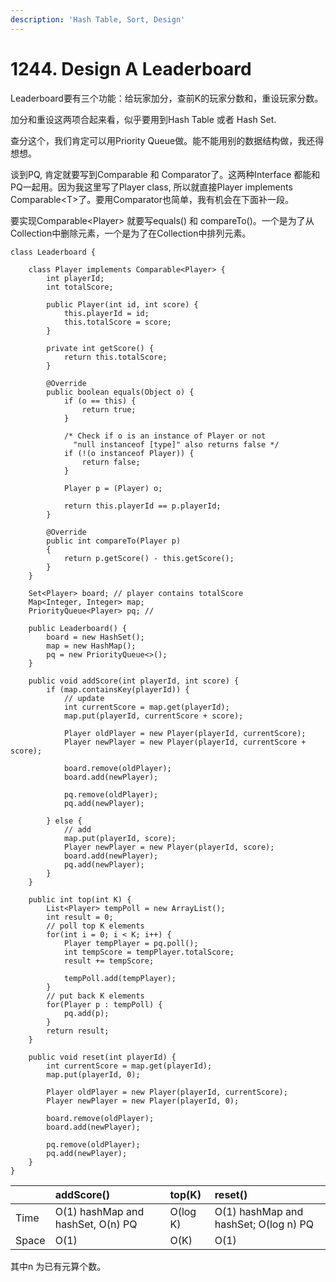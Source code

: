 ```yaml
---
description: 'Hash Table, Sort, Design'
---
```


# 1244. Design A Leaderboard

Leaderboard要有三个功能：给玩家加分，查前K的玩家分数和，重设玩家分数。

加分和重设这两项合起来看，似乎要用到Hash Table 或者 Hash Set.

查分这个，我们肯定可以用Priority Queue做。能不能用别的数据结构做，我还得想想。

谈到PQ, 肯定就要写到Comparable 和 Comparator了。这两种Interface 都能和PQ一起用。因为我这里写了Player class, 所以就直接Player implements Comparable&lt;T&gt;了。要用Comparator也简单，我有机会在下面补一段。

要实现Comparable&lt;Player&gt; 就要写equals\(\) 和 compareTo\(\)。一个是为了从Collection中删除元素，一个是为了在Collection中排列元素。

```text
class Leaderboard {
    
    class Player implements Comparable<Player> {
        int playerId;
        int totalScore;
        
        public Player(int id, int score) {
            this.playerId = id;
            this.totalScore = score;
        }
        
        private int getScore() {
            return this.totalScore;
        }
        
        @Override
        public boolean equals(Object o) {
            if (o == this) { 
                return true; 
            } 

            /* Check if o is an instance of Player or not 
              "null instanceof [type]" also returns false */
            if (!(o instanceof Player)) { 
                return false; 
            } 

            Player p = (Player) o; 

            return this.playerId == p.playerId;
        }
        
        @Override
        public int compareTo(Player p) 
        {
            return p.getScore() - this.getScore();
        }
    }

    Set<Player> board; // player contains totalScore
    Map<Integer, Integer> map;
    PriorityQueue<Player> pq; // 
    
    public Leaderboard() {
        board = new HashSet();
        map = new HashMap();
        pq = new PriorityQueue<>();
    }
    
    public void addScore(int playerId, int score) {
        if (map.containsKey(playerId)) {
            // update
            int currentScore = map.get(playerId);
            map.put(playerId, currentScore + score);
            
            Player oldPlayer = new Player(playerId, currentScore);
            Player newPlayer = new Player(playerId, currentScore + score);

            board.remove(oldPlayer);
            board.add(newPlayer);
            
            pq.remove(oldPlayer);
            pq.add(newPlayer);
            
        } else {
            // add
            map.put(playerId, score);
            Player newPlayer = new Player(playerId, score);
            board.add(newPlayer);
            pq.add(newPlayer);
        }
    }
    
    public int top(int K) {
        List<Player> tempPoll = new ArrayList();
        int result = 0;
        // poll top K elements
        for(int i = 0; i < K; i++) {
            Player tempPlayer = pq.poll();
            int tempScore = tempPlayer.totalScore;
            result += tempScore;
            
            tempPoll.add(tempPlayer);
        }
        // put back K elements
        for(Player p : tempPoll) {
            pq.add(p);
        }
        return result;
    }
    
    public void reset(int playerId) {
        int currentScore = map.get(playerId);
        map.put(playerId, 0);

        Player oldPlayer = new Player(playerId, currentScore);
        Player newPlayer = new Player(playerId, 0);

        board.remove(oldPlayer);
        board.add(newPlayer);

        pq.remove(oldPlayer);
        pq.add(newPlayer);
    }
}
```



|  | addScore\(\) | top\(K\) | reset\(\) |
| :--- | :--- | :--- | :--- |
| Time | O\(1\) hashMap and hashSet, O\(n\) PQ | O\(log K\) | O\(1\) hashMap and hashSet; O\(log n\) PQ |
| Space | O\(1\) | O\(K\) | O\(1\) |

其中n 为已有元算个数。

